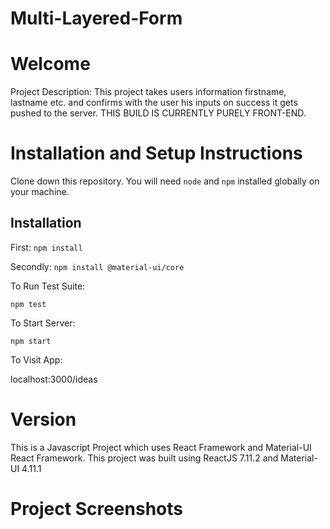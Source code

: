 # Multi-Layered-Form

<h1>Welcome</h1
This is a Practice Project to show basic understanding of ReactJS and Implementation of Material-UI.

Project Description: 
This project takes users information firstname, lastname etc. and confirms with the user his inputs on success it gets pushed to the server. THIS BUILD IS CURRENTLY PURELY FRONT-END.

<h1>Installation and Setup Instructions</h1>
Clone down this repository. You will need <code>node</code> and <code>npm</code> installed globally on your machine.

<h2>Installation</h2>

First:
<code>npm install</code>

Secondly:
<code>npm install @material-ui/core</code>

To Run Test Suite:

<code>npm test</code>

To Start Server:

<code>npm start</code>

To Visit App:

localhost:3000/ideas

<h1>Version</h1>
This is a Javascript Project which uses React Framework and Material-UI React Framework.
This project was built using ReactJS 7.11.2 and Material-UI 4.11.1


<h1>Project Screenshots</h1>

